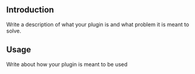 ## Introduction ##

Write a description of what your plugin is and what problem it is meant to solve.

## Usage ##

Write about how your plugin is meant to be used